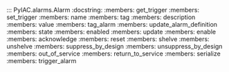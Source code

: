 ::: PyIAC.alarms.Alarm
    :docstring:
    :members: get_trigger
    :members: set_trigger
    :members: name
    :members: tag
    :members: description
    :members: value
    :members: tag_alarm
    :members: update_alarm_definition
    :members: state
    :members: enabled
    :members: update
    :members: enable
    :members: acknowledge
    :members: reset
    :members: shelve
    :members: unshelve
    :members: suppress_by_design
    :members: unsuppress_by_design
    :members: out_of_service
    :members: return_to_service
    :members: serialize
    :members: trigger_alarm